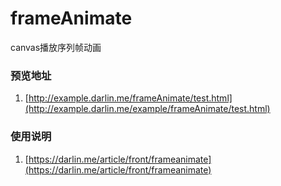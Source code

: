 frameAnimate
============

canvas播放序列帧动画

### 预览地址

1. [http://example.darlin.me/frameAnimate/test.html](http://example.darlin.me/example/frameAnimate/test.html)


### 使用说明

1. [https://darlin.me/article/front/frameanimate](https://darlin.me/article/front/frameanimate)